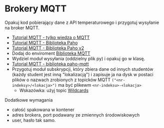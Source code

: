 # Brokery MQTT

Opakuj kod pobierający dane z API temperaturowego i przygotuj wysyłanie na broker MQTT.
- [Tutorial MQTT - tylko wiedza o MQTT](https://cedalo.com/blog/mqtt-subscribe-publish-mosquitto-pub-sub-example/)
- [Tutorial MQTT - Biblioteka Paho](http://www.steves-internet-guide.com/mqtt/)
- [Tutorial MQTT - Biblioteka Paho v2](https://www.emqx.com/en/blog/how-to-use-mqtt-in-python)
- Dodaj do enviroment [Biblioteka MQTT](https://pypi.org/project/paho-mqtt/)  
- Wydziel moduł wysyłania (oddzielny plik py) i opakuj go w klasę.
- [Tutorial MQTT - biblioteka paho-mqtt](https://cedalo.com/blog/configuring-paho-mqtt-python-client-with-examples/)  
- Przygotuj moduł subskrypcji, który zbiera dane od innych studentów (każdy student jest inną "lokalizacją") i zapisuje ja na dysk w postaci plików o nazwach zrobionych z topicków MQTT `("<nr-indeksy>/<lokacja>")` ma być plikewm `<nr-indeksu>-<lokacja>`
    - Wskazówka: użyj topic [Wildcards](https://www.hivemq.com/blog/mqtt-essentials-part-5-mqtt-topics-best-practices/)

Dodatkowe wymagania  
- całość spakowana w kontener
- adres brokera, port podawany ze zmiennych środowiskowych
- user, hasło tak samo.
